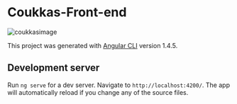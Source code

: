 # Coukkas-Front-end

![coukkasimage](https://user-images.githubusercontent.com/23640684/32520722-48e9c0b2-c411-11e7-9c37-3619d7397bfc.jpg)

This project was generated with [Angular CLI](https://github.com/angular/angular-cli) version 1.4.5.

## Development server

Run `ng serve` for a dev server. Navigate to `http://localhost:4200/`. The app will automatically reload if you change any of the source files.




